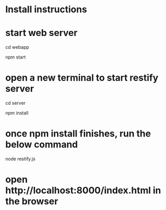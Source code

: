 # Install instructions

# start web server
cd webapp

npm start

# open a new terminal to start restify server
cd server

npm install
# once npm install finishes, run the below command
node restify.js

# open http://localhost:8000/index.html in the browser 
